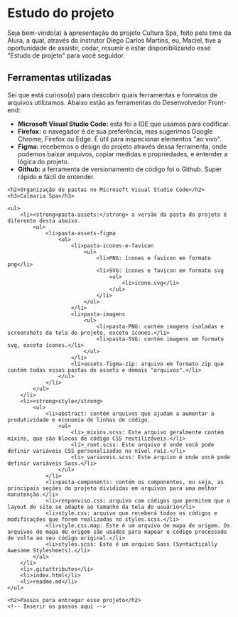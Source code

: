 <h1>Estudo do projeto</h1>
<p>Seja bem-vindo(a) à apresentação do projeto Cultura Spa, feito pelo time da Alura, a qual, através do instrutor Diego Carlos Martins, eu, Maciel, tive a oportunidade de assistir, codar, resumir e estar disponibilizando esse "Estudo de projeto" para você seguidor.</p>

<h2>Ferramentas utilizadas</h2>
    <p>Sei que está curioso(a) para descobrir quais ferramentas e formatos de arquivos utilizamos. Abaixo estão as ferramentas do Desenvolvedor Front-end:</p>

<ul>
    <li><strong>Microsoft Visual Studio Code:</strong> esta foi a IDE que usamos para codificar.</li>
    <li><strong>Firefox:</strong> o navegador é de sua preferência, mas sugerimos Google Chrome, Firefox ou Edge. É útil para inspecionar elementos "ao vivo".</li>
    <li><strong>Figma:</strong> recebemos o design do projeto através dessa ferramenta, onde podemos baixar arquivos, copiar medidas e propriedades, e entender a lógica do projeto.</li>
    <li><strong>Github:</strong> a ferramenta de versionamento de código foi o Github. Super rápido e fácil de entender.</li>
    </ul>

    <h2>Organização de pastas no Microsoft Visual Studio Code</h2>
    <h3>Calmaria Spa</h3>

    <ul>
        <li><strong>pasta-assets:</strong> a versão da pasta do projeto é diferente desta abaixo.
            <ul>
                <li>pasta-assets-figma
                    <ul>
                        <li>pasta-icones-e-favicon
                            <ul>
                                <li>PNG: ícones e favicon em formato png</li>
                                <li>SVG: ícones e favicon em formato svg
                                    <ul>
                                        <li>icone.svg</li>
                                    </ul>
                                </li>
                            </ul>
                        </li>
                        <li>pasta-imagens
                            <ul>
                                <li>pasta-PNG: contém imagens isoladas e screenshots da tela do projeto, exceto ícones.</li>
                                <li>pasta-SVG: contém imagens em formato svg, exceto ícones.</li>
                            </ul>
                        </li>
                        <li>assets-figma-zip: arquivo em formato zip que contém todas essas pastas de assets e demais "arquivos".</li>
                    </ul>
                </li>
            </ul>
        </li>
        <li><strong>style</strong>
            <ul>
                <li>abstract: contém arquivos que ajudam a aumentar a produtividade e economia de linhas de código.
                    <ul>
                        <li>_mixins.scss: Este arquivo geralmente contém mixins, que são blocos de código CSS reutilizáveis.</li>
                        <li>_root.scss: Este arquivo é onde você pode definir variáveis CSS personalizadas no nível raiz.</li>
                        <li>_variaveis.scss: Este arquivo é onde você pode definir variáveis Sass.</li>
                    </ul>
                </li>
                <li>pasta-components: contém os componentes, ou seja, as principais seções do projeto divididas em arquivos para uma melhor manutenção.</li>
                <li>responviso.css: arquivo com códigos que permitem que o layout do site se adapte ao tamanho da tela do usuário</li>
                <li>style.css: arquivo que receberá todos os códigos e modificações que forem realizadas no styles.scss.</li>
                <li>style.css.map: Este é um arquivo de mapa de origem. Os arquivos de mapa de origem são usados para mapear o código processado de volta ao seu código original.</li>
                <li>styles.scss: Este é um arquivo Sass (Syntactically Awesome Stylesheets).</li>
            </ul>
        </li>
        <li>.gitattributes</li>
        <li>index.html</li>
        <li>readme.md</li>
    </ul>

    <h2>Passos para entregar esse projeto</h2>
    <!-- Inserir os passos aqui -->
